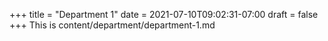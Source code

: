 +++
title = "Department 1"
date = 2021-07-10T09:02:31-07:00
draft = false
+++
This is content/department/department-1.md
